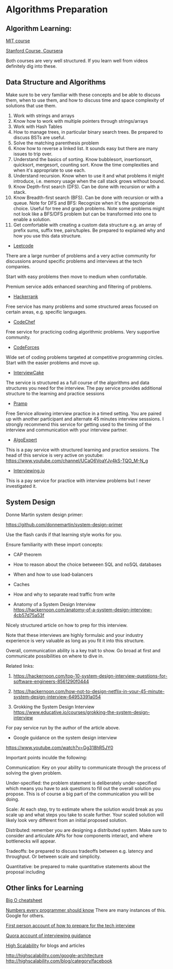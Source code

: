 # Algorithms Preparation

## Algorithm Learning:

[MIT course](https://ocw.mit.edu/courses/electrical-engineering-and-computer-science/6-006-introduction-to-algorithms-fall-2011/index.htm)

[Stanford Course, Coursera](https://www.coursera.org/specializations/algorithms)

Both courses are very well structured. If you learn well from videos definitely dig into these.


## Data Structure and Algorithms

Make sure to be very familiar with these concepts and be able to discuss them, when to use them, and how to discuss time and space complexity of solutions that use them.

1. Work with strings and arrays
2. Know how to work with multiple pointers through strings/arrays
3. Work with Hash Tables
4. How to manage trees, in particular binary search trees. Be prepared to discuss BSTs are useful.
5. Solve the matching parenthesis problem
6. Know how to reverse a linked list. It sounds easy but there are many issues to trip over.
7. Understand the basics of sorting. Know bubblesort, insertionsort, quicksort, mergesort, counting sort. Know the time complexities and when it's appropriate to use each.
8. Understand recursion. Know when to use it and what problems it might introduce, i.e. memory usage when the call stack grows without bound.
9. Know Depth-first search (DFS).  Can be done with recursion or with a stack.
10. Know Breadth-first search (BFS). Can be done with recursion or with a queue.
   Note for DFS and BFS: Recognize when it's the appropriate choice. Useful for tree and graph problems.  Note some problems might not look like a BFS/DFS problem but can be transformed into one to enable a solution.
11. Get comfortable with creating a custom data structure e.g. an array of prefix sums, suffix tree, pairs/tuples. Be prepared to explained why and how you use this data structure.

- [Leetcode](http://leetcode.com/)

There are a large number of problems and a very active community for discussions around specific problems and interviews at the tech companies.

Start with easy problems then move to medium when comfortable. 

Premium service adds enhanced searching and filtering of problems.

- [Hackerrank](http://hackerrank.com/)

Free service has many problems and some structured areas focused on certain areas, e.g. specific languages.

- [CodeChef](https://www.codechef.com/)

Free service for practicing coding algorithmic problems. Very supportive community.

- [CodeForces](https://codeforces.com/)

Wide set of coding problems targeted at competitive programming circles. Start with the easier problems and move up.

- [InterviewCake](https://www.interviewcake.com/)

The service is structured as a full course of the algorithms and data structures you need for the interview. The pay service provides additional structure to the learning and practice sessions

- [Pramp](https://www.pramp.com/)

Free Service allowing interview practice in a timed setting. You are paired up with another participant and alternate 45 minutes interview sesssions. I strongly recommend this service for getting used to the timing of the interview and communication with your interview partner.

- [AlgoExpert](https://www.algoexpert.io/product)

This is a pay service with structured learning and practice sessions. The head of this service is very active on youtube: https://www.youtube.com/channel/UCaO6VoaYJv4kS-TQO_M-N_g

- [Interviewing.io](https://interviewing.io/)

This is a pay service for practice with interview problems but I never investigated it.



## System Design

Donne Martin system design primer:

https://github.com/donnemartin/system-design-primer

Use the flash cards if that learning style works for you.

Ensure familiarity with these import concepts:

- CAP theorem
- How to reason about the choice betweeen SQL and noSQL databases
- When and how to use load-balancers
- Caches
- How and why to separate read traffic from write

- Anatomy of a System Design Interview https://hackernoon.com/anatomy-of-a-system-design-interview-4cb57d75a53f

Nicely structured article on how to prep for this interview.

Note that these interviews are highly formulaic and your industry experience is very valuable as long as you fit it into this structure.

Overall, communication ability is a key trait to show. Go broad at first and communicate possibilities on where to dive in.

Related links: 
  1. https://hackernoon.com/top-10-system-design-interview-questions-for-software-engineers-8561290f0444
  2. https://hackernoon.com/how-not-to-design-netflix-in-your-45-minute-system-design-interview-64953391a054

  3. Grokking the System Design Interview https://www.educative.io/courses/grokking-the-system-design-interview


For pay service run by the author of the article above.

- Google guidance on the system design interview

https://www.youtube.com/watch?v=Gg318hR5JY0

Important points inculde the following:

Communication: Key on your ability to communicate through the process of solving the given problem.

Under-specified: the problem statement is deliberately under-specified which means you have to ask questions to fill out the overall solution you propose. This is of course a big part of the communication you will be doing.

Scale: At each step, try to estimate where the solution would break as you scale up and what steps you take to scale further. Your scaled solution will likely look very different from an initial proposed solution.

Distributed: remember you are designing a distributed system. Make sure to consider and articulate APIs for how components interact, and where bottlenecks will appear.

Tradeoffs: be prepared to discuss tradeoffs between e.g. latency and throughput. Or between scale and simplicity.

Quantitative: be prepared to make quantitative statements about the proposal including

## Other links for Learning

[Big O cheatsheet](https://www.bigocheatsheet.com/)

[Numbers every programmer should know](https://gist.github.com/jboner/2841832) There are many instances of this. Google for others.

[First person account of how to prepare for the tech interview](https://www.quora.com/How-should-I-prepare-for-a-production-engineer-interview-at-Facebook)

[Quora account of interviewing guidance](https://www.quora.com/I-was-recently-interviewed-at-Google-and-got-rejected-on-the-last-interview-even-though-I-solved-the-problem-right-Why/answer/Sief-Khafagi)

[High Scalability](http://highscalability.com/) for blogs and articles

http://highscalability.com/google-architecture
http://highscalability.com/blog/category/facebook
